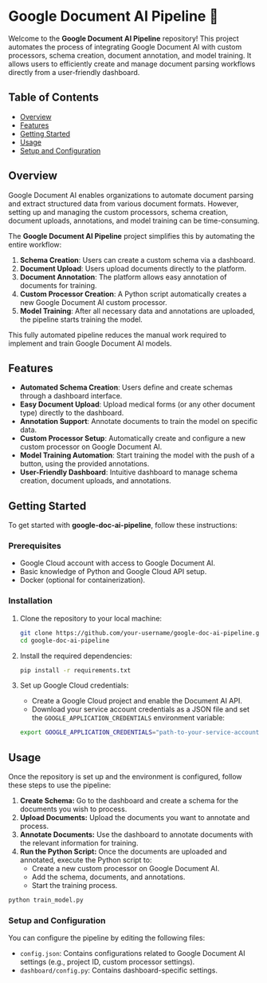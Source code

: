 # Google Document AI Pipeline 🤖

Welcome to the **Google Document AI Pipeline** repository! This project automates the process of integrating Google Document AI with custom processors, schema creation, document annotation, and model training. It allows users to efficiently create and manage document parsing workflows directly from a user-friendly dashboard.

## Table of Contents
- [Overview](#overview)
- [Features](#features)
- [Getting Started](#getting-started)
- [Usage](#usage)
- [Setup and Configuration](#setup-and-configuration)

## Overview
Google Document AI enables organizations to automate document parsing and extract structured data from various document formats. However, setting up and managing the custom processors, schema creation, document uploads, annotations, and model training can be time-consuming.

The **Google Document AI Pipeline** project simplifies this by automating the entire workflow:

1. **Schema Creation**: Users can create a custom schema via a dashboard.
2. **Document Upload**: Users upload documents directly to the platform.
3. **Document Annotation**: The platform allows easy annotation of documents for training.
4. **Custom Processor Creation**: A Python script automatically creates a new Google Document AI custom processor.
5. **Model Training**: After all necessary data and annotations are uploaded, the pipeline starts training the model.

This fully automated pipeline reduces the manual work required to implement and train Google Document AI models.

## Features
- **Automated Schema Creation**: Users define and create schemas through a dashboard interface.
- **Easy Document Upload**: Upload medical forms (or any other document type) directly to the dashboard.
- **Annotation Support**: Annotate documents to train the model on specific data.
- **Custom Processor Setup**: Automatically create and configure a new custom processor on Google Document AI.
- **Model Training Automation**: Start training the model with the push of a button, using the provided annotations.
- **User-Friendly Dashboard**: Intuitive dashboard to manage schema creation, document uploads, and annotations.

## Getting Started
To get started with **google-doc-ai-pipeline**, follow these instructions:

### Prerequisites
- Google Cloud account with access to Google Document AI.
- Basic knowledge of Python and Google Cloud API setup.
- Docker (optional for containerization).

### Installation
1. Clone the repository to your local machine:
   ```bash
   git clone https://github.com/your-username/google-doc-ai-pipeline.git
   cd google-doc-ai-pipeline

2. Install the required dependencies:
   ```bash
   pip install -r requirements.txt
   ```

3. Set up Google Cloud credentials:
   - Create a Google Cloud project and enable the Document AI API.
   - Download your service account credentials as a JSON file and set the `GOOGLE_APPLICATION_CREDENTIALS` environment variable:
     
   ```bash
   export GOOGLE_APPLICATION_CREDENTIALS="path-to-your-service-account-file.json"
   ```
## Usage
Once the repository is set up and the environment is configured, follow these steps to use the pipeline:
1. **Create Schema:** Go to the dashboard and create a schema for the documents you wish to process.
2. **Upload Documents:** Upload the documents you want to annotate and process.
3. **Annotate Documents:** Use the dashboard to annotate documents with the relevant information for training.
4. **Run the Python Script:** Once the documents are uploaded and annotated, execute the Python script to:
   - Create a new custom processor on Google Document AI.
   - Add the schema, documents, and annotations.
   - Start the training process.
```bash
python train_model.py
```

### Setup and Configuration
You can configure the pipeline by editing the following files:
- `config.json`: Contains configurations related to Google Document AI settings (e.g., project ID, custom processor settings).
- `dashboard/config.py`: Contains dashboard-specific settings.


